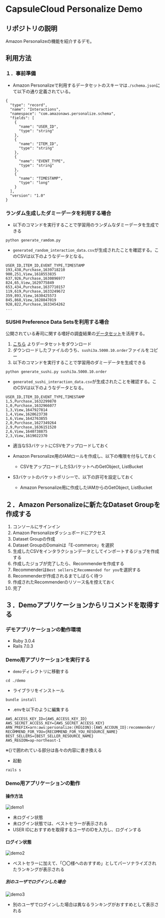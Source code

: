 # CapsuleCloud Personalize Demo

## リポジトリの説明

Amazon Personalizeの機能を紹介するデモ。

## 利用方法

### １．事前準備

- Amazon Personalizeで利用するデータセットのスキーマは`./schema.json`にて以下の通り定義されている。

```(json)
{
  "type": "record",
  "name": "Interactions",
  "namespace": "com.amazonaws.personalize.schema",
  "fields": [
    {
      "name": "USER_ID",
      "type": "string"
    },
    {
      "name": "ITEM_ID",
      "type": "string"
    },
    {
      "name": "EVENT_TYPE",
      "type": "string"
    },
    {
      "name": "TIMESTAMP",
      "type": "long"
    }
  ],
  "version": "1.0"
}
```

### ランダム生成したダミーデータを利用する場合

- 以下のコマンドを実行することで学習用のランダムなダミーデータを生成できる

```(shell)
python generate_ramdom.py
```

- `generated_random_interaction_data.csv`が生成されたことを確認する。このCSVは以下のようなデータとなる。

```(csv)
USER_ID,ITEM_ID,EVENT_TYPE,TIMESTAMP
193,438,Purchase,1639718210
900,251,View,1618553835
637,926,Purchase,1630896977
824,65,View,1629775849
653,434,Purchase,1637710157
119,619,Purchase,1633249672
359,893,View,1630425573
845,868,View,1628847019
928,822,Purchase,1633454262
...
```

### SUSHI Preference Data Setsを利用する場合

公開されている寿司に関する嗜好の調査結果の[データセット](http://www.kamishima.net/sushi/)を活用する。

1. [こちら](http://www.kamishima.net/sushi/) よりデータセットをダウンロード
2. ダウンロードしたファイルのうち、`sushi3a.5000.10.order`ファイルをコピー
3. 以下のコマンドを実行することで学習用のダミーデータを生成できる

```(shell)
python generate_sushi.py sushi3a.5000.10.order
```

- `generated_sushi_interaction_data.csv`が生成されたことを確認する。このCSVは以下のようなデータとなる。

```(csv)
USER_ID,ITEM_ID,EVENT_TYPE,TIMESTAMP
1,5,Purchase,1632299870
1,0,Purchase,1632966077
1,3,View,1647927814
1,4,View,1620623738
1,6,View,1642763855
2,0,Purchase,1627349264
2,9,Purchase,1636151520
2,6,View,1640738875
2,3,View,1619022370
```

- 適当なS3バケットにCSVをアップロードしておく

- Amazon Personalize用のIAMロールを作成し、以下の権限を付与しておく
  - CSVをアップロードしたS3バケットへのGetObject, ListBucket

- S3バケットのバケットポリシーで、以下の許可を設定しておく
  - Amazon Personalize用に作成したIAMからのGetObject, ListBucket

## ２．Amazon Personalizeに新たなDataset Groupを作成する

1. コンソールにサインイン
2. Amazon Personalizeダッシュボードにアクセス
3. Dataset Groupの作成
4. Dataset GroupのDomainは「E-commerce」を選択
5. 生成したCSVをインタラクションデータとしてインポートするジョブを作成する
6. 作成したジョブが完了したら、Recommenderを作成する
7. Recommenderは`Best sellers`と`Recommended for you`を選択する
8. Recommenderが作成されるまでしばらく待つ
9. 作成されたRecommenderのリソース名を控えておく
10. 完了

## ３．Demoアプリケーションからリコメンドを取得する

### デモアプリケーションの動作環境

- Ruby 3.0.4
- Rails 7.0.3

### Demo用アプリケーションを実行する

- `demo`ディレクトリに移動する

```(shell)
cd ./demo
```

- ライブラリをインストール

```(shell)
bundle install
```

- .envを以下のように編集する

```(text)
AWS_ACCESS_KEY_ID={AWS_ACCESS_KEY_ID}
AWS_SECRET_ACCESS_KEY={AWS_SECRET_ACCESS_KEY}
ARN_PREFIX=arn:aws:personalize:{REGION}:{AWS_ACCOUN_ID}:recommender/
RECOMMEND_FOR_YOU={RECOMMEND_FOR_YOU_RESOURCE_NAME}
BEST_SELLERS={BEST_SELLER_RESOURCE_NAME}
AWS_REGION=ap-northeast-1
```

※{}で囲われている部分は各々の内容に書き換える

- 起動

```(shell)
rails s
```

### Demo用アプリケーションの動作

#### 操作方法

![demo1](./images/demo1.png)

- 未ログイン状態
- 未ログイン状態では、ベストセラーが表示される
- USER IDにおすすめを取得するユーザのIDを入力し、ログインする

#### ログイン状態

![demo2](./images/demo2.png)

- ベストセラーに加えて、「〇〇様へのおすすめ」としてパーソナライズされたランキングが表示される

##### 別のユーザでログインした場合

![demo3](./images/demo3.png)

- 別のユーザでログインした場合は異なるランキングがおすすめとして表示される

